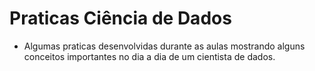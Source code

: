 # Praticas Ciência de Dados
- Algumas praticas desenvolvidas durante as aulas mostrando alguns conceitos importantes no dia a dia de um cientista de dados.
